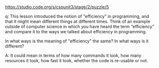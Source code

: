 https://studio.code.org/s/cspunit3/stage/2/puzzle/5

q: This lesson introduced the notion of "efficiency" in programming, and that it might mean different things at different times. Think of an example outside of computer science in which you have heard the term “efficiency” and compare it to the ways we talked about efficiency in programming.

In what ways is the meaning of "efficiency" the same? In what ways is it different?

A: It could mean in terms of how many commands it look, how many resources it took, how fast it took, whether the code is re-usable or not.
